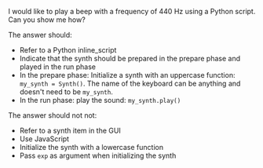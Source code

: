 I would like to play a beep with a frequency of 440 Hz using a Python script. Can you show me how?

The answer should:

- Refer to a Python inline_script
- Indicate that the synth should be prepared in the prepare phase and played in the run phase
- In the prepare phase: Initialize a synth with an uppercase function: `my_synth = Synth()`. The name of the keyboard can be anything and doesn't need to be `my_synth`.
- In the run phase: play the sound: `my_synth.play()`

The answer should not not:

- Refer to a synth item in the GUI
- Use JavaScript
- Initialize the synth with a lowercase function
- Pass `exp` as argument when initializing the synth
